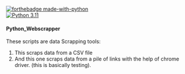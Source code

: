 [![forthebadge made-with-python](http://ForTheBadge.com/images/badges/made-with-python.svg)](https://www.python.org/)                 
[![Python 3.11](https://img.shields.io/badge/python-3.11-blue.svg)](https://www.python.org/downloads/release/python-360/) 

#### Python_Webscrapper
These scripts are data Scrapping tools:
1. This scraps data from a CSV file
2. And this one scraps data from a pile of links with the help of chrome driver. (this is basically testing).
